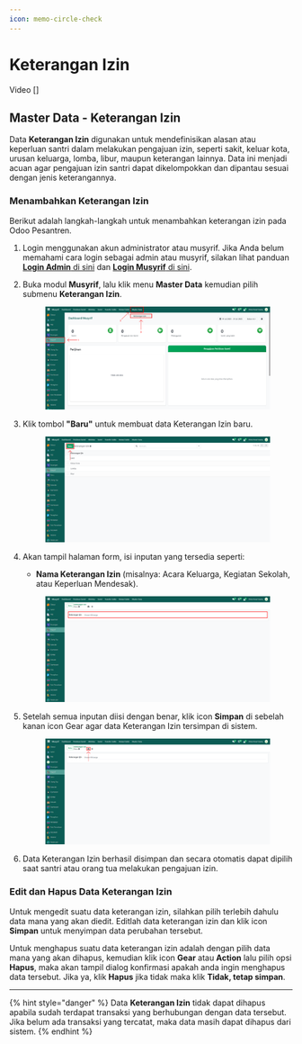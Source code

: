 ```yaml
---
icon: memo-circle-check
---
```


# Keterangan Izin

Video \[]

## Master Data - Keterangan Izin

Data **Keterangan Izin** digunakan untuk mendefinisikan alasan atau keperluan santri dalam melakukan pengajuan izin, seperti sakit, keluar kota, urusan keluarga, lomba, libur, maupun keterangan lainnya. Data ini menjadi acuan agar pengajuan izin santri dapat dikelompokkan dan dipantau sesuai dengan jenis keterangannya.

### Menambahkan Keterangan Izin

Berikut adalah langkah-langkah untuk menambahkan keterangan izin pada Odoo Pesantren.

1. Login menggunakan akun administrator atau musyrif. Jika Anda belum memahami cara login sebagai admin atau musyrif, silakan lihat panduan [**Login Admin** di sini](../../panduan-login/login-admin.md) dan [**Login Musyrif** di sini](../../setup-and-konfigurasi/role-and-hak-akses-pengguna/panduan-login/login-musyrif.md).
2.  Buka modul **Musyrif**, lalu klik menu **Master Data** kemudian pilih submenu **Keterangan Izin**.

    <figure><img src="../../.gitbook/assets/images-227.png" alt=""><figcaption></figcaption></figure>


3.  Klik tombol **"Baru"** untuk membuat data Keterangan Izin baru.

    <figure><img src="../../.gitbook/assets/images-228.png" alt=""><figcaption></figcaption></figure>


4.  Akan tampil halaman form, isi inputan yang tersedia seperti:

    * **Nama Keterangan Izin** (misalnya: Acara Keluarga, Kegiatan Sekolah, atau Keperluan Mendesak).

    <figure><img src="../../.gitbook/assets/images-229.png" alt=""><figcaption></figcaption></figure>


5.  Setelah semua inputan diisi dengan benar, klik icon **Simpan** di sebelah kanan icon Gear agar data Keterangan Izin tersimpan di sistem.

    <figure><img src="../../.gitbook/assets/images-230.png" alt=""><figcaption></figcaption></figure>


6. Data Keterangan Izin berhasil disimpan dan secara otomatis dapat dipilih saat santri atau orang tua melakukan pengajuan izin.

### Edit dan Hapus Data Keterangan Izin

Untuk mengedit suatu data keterangan izin, silahkan pilih terlebih dahulu data mana yang akan diedit. Editlah data keterangan izin dan klik icon **Simpan** untuk menyimpan data perubahan tersebut.

Untuk menghapus suatu data keterangan izin adalah dengan pilih data mana yang akan dihapus, kemudian klik icon **Gear** atau **Action** lalu pilih opsi **Hapus**, maka akan tampil dialog konfirmasi apakah anda ingin menghapus data tersebut. Jika ya, klik **Hapus** jika tidak maka klik **Tidak, tetap simpan**.

***

{% hint style="danger" %}
Data **Keterangan Izin** tidak dapat dihapus apabila sudah terdapat transaksi yang berhubungan dengan data tersebut. Jika belum ada transaksi yang tercatat, maka data masih dapat dihapus dari sistem.
{% endhint %}

